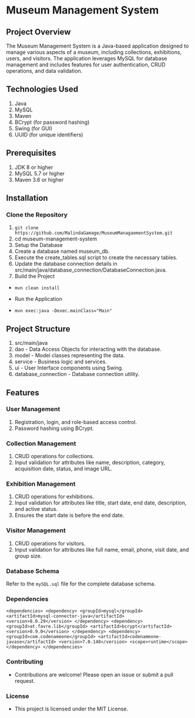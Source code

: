 # Museum Management System
## Project Overview
The Museum Management System is a Java-based application designed to manage various aspects of a museum, including collections, exhibitions, users, and visitors. The application leverages MySQL for database management and includes features for user authentication, CRUD operations, and data validation.

## Technologies Used
1. Java
2. MySQL
3. Maven
4. BCrypt (for password hashing)
5. Swing (for GUI)
6. UUID (for unique identifiers)
   
## Prerequisites
1. JDK 8 or higher
2. MySQL 5.7 or higher
3. Maven 3.6 or higher

## Installation
### Clone the Repository

1. `git clone https://github.com/MalindaGamage/MuseumManagaementSystem.git`
2. cd museum-management-system
3. Setup the Database
4. Create a database named museum_db.
5. Execute the create_tables.sql script to create the necessary tables.
6. Update the database connection details in src/main/java/database_connection/DatabaseConnection.java.
7. Build the Project

* `mvn clean install`
+ Run the Application
* `mvn exec:java -Dexec.mainClass="Main"`

## Project Structure
1. src/main/java
2. dao - Data Access Objects for interacting with the database.
3. model - Model classes representing the data.
4. service - Business logic and services.
5. ui - User Interface components using Swing.
6. database_connection - Database connection utility.

## Features
### User Management

1. Registration, login, and role-based access control.
2. Password hashing using BCrypt.
   
### Collection Management

1. CRUD operations for collections.
2. Input validation for attributes like name, description, category, acquisition date, status, and image URL.
   
### Exhibition Management

1. CRUD operations for exhibitions.
2. Input validation for attributes like title, start date, end date, description, and active status.
3. Ensures the start date is before the end date.

### Visitor Management

1. CRUD operations for visitors.
2. Input validation for attributes like full name, email, phone, visit date, and group size.
   
### Database Schema
Refer to the `mySQL.sql` file for the complete database schema.

### Dependencies

`<dependencies>
    <dependency>
        <groupId>mysql</groupId>
        <artifactId>mysql-connector-java</artifactId>
        <version>8.0.29</version>
    </dependency>
    <dependency>
        <groupId>at.favre.lib</groupId>
        <artifactId>bcrypt</artifactId>
        <version>0.9.0</version>
    </dependency>
    <dependency>
        <groupId>com.codenameone</groupId>
        <artifactId>codenameone-javase</artifactId>
        <version>7.0.148</version>
        <scope>runtime</scope>
    </dependency>
</dependencies>`

### Contributing
* Contributions are welcome! Please open an issue or submit a pull request.

### License
* This project is licensed under the MIT License.

